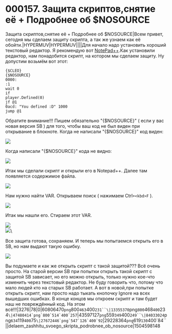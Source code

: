 # 000157. Защита скриптов,снятие её + Подробнее об $NOSOURCE

Защита скриптов,снятие её + Подробнее об $NOSOURCE|Всем привет, сегодня мы сделаем защиту скрипта, а так же узнаем как её обойти.|HYPERMUV|HYPERMUV||||Для начало надо установить хороший текстовый редактор. Я рекомендую вот [NotePad++](../load/notepad/9-1-0-675/).Как установили редактор, нам понадобится скрипт, на котором мы сделаем защиту. Ну допустим возьмём вот этот:

```
{$CLEO}
{$NOSOURCE}
0000:
:1
wait 0
if 
player.Defined(0)
jf @1
0acd: "You defined :D" 1000
jump @1
```

Обратите внимание!!! Пишем обязательно "{$NOSOURCE}" ( если у вас новая версия SB ) для того, чтобы ваш код не был виден при открывание в блокноте. Когда не написали "{$NOSOURCE}" код виден:

![](https://github.com/wmysterio/scm-scripting-lessons/raw/resources/\_pu/2/60806470.png)

Когда написали "{$NOSOURCE}" кода не видно:

![](https://github.com/wmysterio/scm-scripting-lessons/raw/resources/\_pu/2/13355370.png)

Итак мы сделали скрипт и открыли его в Notepad++. Далее там появляется содержимое файла.

![](https://github.com/wmysterio/scm-scripting-lessons/raw/resources/\_pu/2/47480414.png)

Нам нужно найти VAR. Открываем поиск ( нажимаем Ctrl`+<kbd>F` ).

![](https://github.com/wmysterio/scm-scripting-lessons/raw/resources/\_pu/2/43597127.png)

Итак мы нашли его. Стираем этот VAR.

![](https://github.com/wmysterio/scm-scripting-lessons/raw/resources/\_pu/2/84033024.png)\
![](https://github.com/wmysterio/scm-scripting-lessons/raw/resources/\_pu/2/27672446.png)\


Все защита готова, сохраняем. И теперь мы попытаемся открыть его в SB, но нам выдают такую ошибку.

![](https://github.com/wmysterio/scm-scripting-lessons/raw/resources/\_pu/2/60806470.png)

Вы подумаете и как же открыть скрипт с такой защитой??? Всё очень просто. На старой версии SB при попытки открыть такой скрипт с защитой SB зависает, но его можно открыть, только нужно кое-что изменить через текстовый редактор. Не буду говорить что, потому что мало людей кто на старых SB работает. А вот в новой,при попытке открыть скрипт, нам просто надо тыкать кнопочку Ignore на всех вышедших ошибках. В конце концов мы откроем скрипт и там будет наш не повреждённый код. На этом всё!!!|3276|78|0|60806470`png`800`463`400`231``\|13355370`png`800`468`400`234``\|47480414`png`800`514`400`257``|43597127`png`559`349`400`249``\|84033024`png`634`119`400`75``\|27672446`png`547`126`400`92``|29228364`png`619`130`400\`84\`\`||delaem\_zashhitu\_svoego\_skripta\_podrobnee\_ob\_nosource|1504598148

